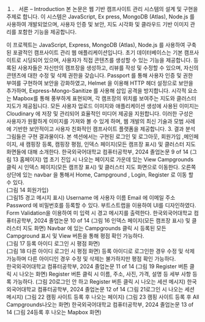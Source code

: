 １． 서론 – Introduction 
본 논문은 웹 기반 캠프사이트 관리 시스템의 설계 및 구현을 주제로 합니다. 이 시스템은 JavaScript, Ex
press, MongoDB (Atlas), Node.js 를 사용하여 개발되었으며, 사용자 인증 및 보안, 지도 시각화 및 클라우드 
기반 이미지 관리를 포함한 기능을 제공합니다.
 
 이 프로젝트는 JavaScript, Express, MongoDB (Atlas), Node.js 를 사용하여 
구축된 포괄적인 캠프사이트 관리 웹 애플리케이션입니다. 초기 데이터베이스는 기본 
캠프사이트로 시딩되어 있으며, 사용자가 직접 콘텐츠를 생성할 수 있는 기능을 
제공합니다. 등록된 사용자들은 자신만의 캠프장을 생성하고, 리뷰를 작성 및 수정할 수 
있으며, 자신의 콘텐츠에 대한 수정 및 삭제 권한을 갖습니다. Passport 를 통해 사용자 
인증 및 권한 부여를 구현하여 보안을 강화하였고, Helmet 을 이용해 HTTP 헤더 
설정으로 보안을 추가하며, Express-Mongo-Sanitize 를 사용해 삽입 공격을 방지합니다. 
시각적 요소는 Mapbox를 통해 풍부하게 표현되며, 각 캠프장의 위치를 보여주는 지도와 
클러스터 지도가 제공됩니다. 모든 사용자 업로드 이미지와 애플리케이션 생성에 사용된 
이미지는 Cloudinary 에 저장 및 관리되어 효율적인 미디어 제공을 지원합니다. 이러한 
구성은 사용자가 원활하게 이미지를 가져와 볼 수 있게 하며, 웹 개발의 최신 기술과 
모범 사례에 기반한 보안적이고 사용자 친화적인 캠프사이트 플랫폼을 제공합니다.
3. 결과 분석 
그림들은 구현 결과물이다. 본 섹션에서는 구현된 로그인 및 로그아웃, 회원가입 ,메인페이지, 새 
캠핑장 등록, 캠핑장 평점, 인덱스 페이지(모든 캠프장 표시) 및 클러스터 지도 화면들에 대해 
소개한다. 
한국외국어대학교 컴퓨터공학부, 2024 졸업논문 
9 of 14 
(그림 13 홈페이지) 
앱 초기 진입 시 나오는 페이지로 가운데 있는 View Campgrounds 클릭 시 인덱스 페이지(모든 
캠프장 표시) 및 클러스터 지도 화면으로 이동한다. 오른쪽 상단에 있는 navbar 을 통해서 Home, 
Campground , Login, Register 로 이동 할 수 있다.  
(그림 14 회원가입)                  
(그림15 경고 메시지 표시) 
Username 에 사용자 이름 Email 에 이메일 주소 Password 에 비밀번호를 등록할 수 있다. 
부트스트랩을 이용하여 UI를 디자인하였다. Form Validation을 이용하여 미 입력 시 경고 메시지를 
출력한다. 
한국외국어대학교 컴퓨터공학부, 2024 졸업논문 
10 of 14 
(그림 16 인덱스 페이지(모든 캠프장 표시) 및 클러스터 지도 화면) 
Navbar 에 있는 Campgrounds 클릭 시 등록된 모든 Campground 표시 및 View 버튼을 통해 평점 
확인 가능하다.  
(그림 17 등록 아이디 로그인 시 평점 화면)       
(그림 18 다른 아이디 로그인 시 평점 화면) 
등록 아이디로 로그인한 경우 수정 및 삭제 가능하며 다른 아이디인 경우 수정 및 삭제는 
불가하지만 평점 확인 가능하다.  
한국외국어대학교 컴퓨터공학부, 2024 졸업논문 
11 of 14 
(그림 19 Register 버튼 클릭 시 나오는 화면) 
Register 버튼 클릭 시 이름, 주소, 사진, 가격, 설명 등 세부 사항 등록 가능하다. 
(그림 20로그인 안 하고 Register 버튼 클릭 시 나오는 세션 메시지) 
한국외국어대학교 컴퓨터공학부, 2024 졸업논문 
12 of 14 
(그림 21로그인 시 나오는 세션 메시지) 
(그림 22 캠핑 사이트 등록 후 나오는 페이지) 
(그림 23 캠핑 사이트 등록 후 All Campgrounds나오는 화면) 
한국외국어대학교 컴퓨터공학부, 2024 졸업논문 
13 of 14 
(그림 24등록 후 나오는 Mapbox 화면)
